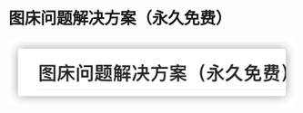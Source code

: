 # 图床问题解决方案（永久免费）



![image-20200725151755080](https://raw.githubusercontent.com/wojiaofengzhongzhuifeng/iamge-host-2/master/image-20200725151755080.png)

